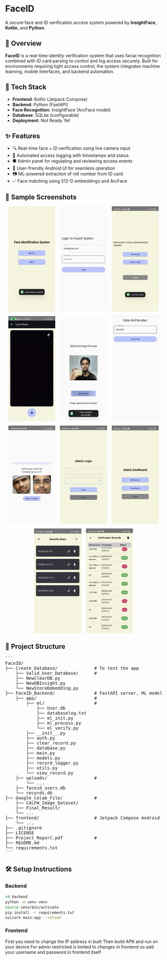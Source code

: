 # FaceID

A secure face and ID verification access system powered by **InsightFace**, **Kotlin**, and **Python**.

## 🚀 Overview

**FaceID** is a real-time identity verification system that uses facial recognition combined with ID card parsing to control and log access securely. Built for environments requiring tight access control, the system integrates machine learning, mobile interfaces, and backend automation.

## 🧠 Tech Stack

- **Frontend**: Kotlin (Jetpack Compose)
- **Backend**: Python (FastAPI)
- **Face Recognition**: InsightFace (ArcFace model)
- **Database**: SQLite (configurable)
- **Deployment**: Not Ready Yet

## ✨ Features

- 🔍 Real-time face + ID verification using live camera input
- 🧾 Automated access logging with timestamps and status
- 🛡️ Admin panel for regulating and reviewing access events
- 📱 User-friendly Android UI for seamless operation
- 📷 ML-powered extraction of roll number from ID card
- ✅ Face matching using 512-D embeddings and ArcFace

## 📸 Sample Screenshots

<div style="display: flex; flex-wrap: wrap; gap: 15px; justify-content: center;">
  <img src="Screenshots/image.png" alt="Front Page" width="30%" />
  <img src="Screenshots/image-1.png" alt="Security_Person Login" width="30%" />
  <img src="Screenshots/image-2.png" alt="Security Dashboard" width="30%" />
  <img src="Screenshots/image-3.png" alt="Camera Screen" width="30%" />
  <img src="Screenshots/image-4.png" alt="Image Upload" width="30%" />
  <img src="Screenshots/image-5.png" alt="Manual Rollno. Entry" width="30%" />
  <img src="Screenshots/image-6.png" alt="Result Screen" width="30%" />
  <img src="Screenshots/image-7.png" alt="Admin Login" width="30%" />
  <img src="Screenshots/image-8.png" alt="Admin Dashboard" width="30%" />
  <img src="Screenshots/image-9.png" alt="Security Person Management" width="30%" />
  <img src="Screenshots/image-10.png" alt="Verification Record" width="30%" />
</div>

## 📂 Project Structure
<pre>
```
FaceID/
├── Create_Database/              # To test the app
    ├── Valid_User_Database/      #
    ├── NewClearDB.py
    ├── NewDBInsight.py
    └── NewStoreEmbedding.py
├── FaceID_Backend/               # FastAPI server, ML models, database logic
    ├── app/                      #
        ├── ml/                   #
            ├── User.db
            ├── databaselog.txt   
            ├── ml_init.py
            ├── ml_process.py
            └── ml_verify.py
        ├── __init__.py
        ├── auth.py
        ├── clear_record.py
        ├── database.py
        ├── main.py
        ├── models.py
        ├── record_logger.py
        ├── utils.py
        └── view_record.py
    ├── uploads/                  #
        └── ...
    ├── faceid_users.db
    └── records.db
├── Google_Colab_File/            #
    ├── CALFW_Image_Dataset/
    ├── Final_Result/
    └── ...
├── frontend/                     # Jetpack Compose Android app
    └── ...
├── .gitignore
├── LICENSE
├── Project_Report.pdf            #
├── README.md
└── requirements.txt
```
</pre>

## 🛠️ Setup Instructions

### Backend

```bash
cd backend
python -m venv venv
source venv/bin/activate
pip install -r requirements.txt
uvicorn main:app --reload
```

### Frontend
First you need to change the IP address in built 
Then build APK and run on your device
For admin restricted is limited to changes in frontend so add your username and password in frontend itself

